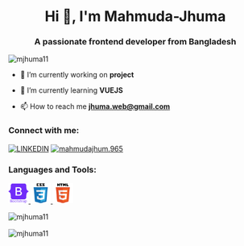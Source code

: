 <h1 align="center">Hi 👋, I'm Mahmuda-Jhuma</h1>
<h3 align="center">A passionate frontend developer from Bangladesh</h3>

<p align="left"> <img src="https://komarev.com/ghpvc/?username=mjhuma11&label=Profile%20views&color=0e75b6&style=flat" alt="mjhuma11" /> </p>

- 🔭 I’m currently working on **project**

- 🌱 I’m currently learning **VUEJS**

- 📫 How to reach me **jhuma.web@gmail.com**

<h3 align="left">Connect with me:</h3>
<p align="left">
  <a href="https://www.linkedin.com/in/mahmuda-akter-jhuma-835ba3365/" target="blank"><img align="center" src="2wCEAAkGBxMQEBUNBxMVERAXFRURDQ0YFxgWGg4XGBgYFxUWFhsYHSggGSYlHRYUITYhJSktLi4wFyA1ODMsNygtLjcBCgoKDg0OGxAQGysmHyYrKzItLTQwLS0tKzIrLS0tLSstLS0rLS0tLS0tLS0tLS0tLS0tKy0tLS0tLS0vLS0tLf" alt="LINKEDIN" height="30" width="40" /></a>
<a href="https://fb.com/mahmudajhum.965" target="blank"><img align="center" src="https://raw.githubusercontent.com/rahuldkjain/github-profile-readme-generator/master/src/images/icons/Social/facebook.svg" alt="mahmudajhum.965" height="30" width="40" /></a>
</p>


<h3 align="left">Languages and Tools:</h3>
<p align="left"> <a href="https://getbootstrap.com" target="_blank" rel="noreferrer"> <img src="https://raw.githubusercontent.com/devicons/devicon/master/icons/bootstrap/bootstrap-plain-wordmark.svg" alt="bootstrap" width="40" height="40"/> </a> <a href="https://www.w3schools.com/css/" target="_blank" rel="noreferrer"> <img src="https://raw.githubusercontent.com/devicons/devicon/master/icons/css3/css3-original-wordmark.svg" alt="css3" width="40" height="40"/> </a> <a href="https://www.w3.org/html/" target="_blank" rel="noreferrer"> <img src="https://raw.githubusercontent.com/devicons/devicon/master/icons/html5/html5-original-wordmark.svg" alt="html5" width="40" height="40"/> </a> </p>

<p><img align="center" src="https://github-readme-stats.vercel.app/api/top-langs?username=mjhuma11&show_icons=true&locale=en&layout=compact" alt="mjhuma11" /></p>

<p><img align="center" src="https://github-readme-streak-stats.herokuapp.com/?user=mjhuma11&" alt="mjhuma11" /></p>
